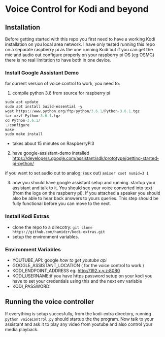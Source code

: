 # Voice Control for Kodi and beyond

## Installation
Before getting started with this repo you first need to have a working Kodi installation on you local area network.
I have only tested running this repo on a separate raspberry pi as the one running Kodi but if you can get the mic and audio out configure properly on your raspberry pi OS (eg OSMC) there is no real limitation to have both in one device.

### Install Google Assistant Demo
for current version of voice control to work, you need to:
1. compile python 3.6 from source for raspberry pi
```python
sudo apt update
sudo apt install build-essential -y
wget https://www.python.org/ftp/python/3.6.1/Python-3.6.1.tgz
tar xzvf Python-3.6.1.tgz
cd Python-3.6.1/
./configure
make
sudo make install
```
* takes about 15 minutes on RaspberryPi3

2. have google-assistant-demo installed
https://developers.google.com/assistant/sdk/prototype/getting-started-pi-python/

if you want to set audio out to analog: (aux out) `amixer cset numid=3 1`

3. now you should have google assistant setup and running. 
startup your assistant and talk to it. You should see your voice converted into text (from the logs on the raspberry pi). If you attached a speaker you should also be able to hear back answers to yours queries. This step should be fully functional before you can move to the next.

### Install Kodi Extras

- clone the repo to a direcotry: `git clone https://github.com/hamidzr/kodi-extras.git` 
- setup the environment variables. 


### Environment Variables
- YOUTUBE_API: google *how to get youtube api*
- GOOGLE_ASSISTANT_LOCATION ( for the voice control to work )
- KODI_ENDPOINT_ADDRESS eg. http://192.x.y.z:8080
- KODI_USERNAME:if you have https password setup on your kodi you have to set your credentials using this and the next env variable
- KODI_PASSWORD: 

## Running the voice controller
If everything is setup succesfully, from the kodi-extra directory, running `python voiceControl.py` should startup the the program. Now talk to your assistant and ask it to play any video from youtube and also control your media playback.
